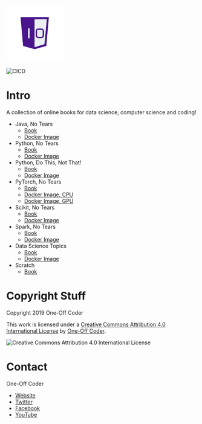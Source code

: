 ![One-Off Coder Logo](logo.png "One-Off Coder")

![CICD](https://codebuild.us-east-1.amazonaws.com/badges?uuid=eyJlbmNyeXB0ZWREYXRhIjoiQytSYmJ0VGpBRG8yenplZjBGZmR5aHd5SXIyR0lSNFF1RVpGaktLSExuUkNhR2ZWL1NaZTVFM3E0K0U2YkdCeU10MDlMOWE5Z2xIV2I4M294amlEVGRBPSIsIml2UGFyYW1ldGVyU3BlYyI6IjRDRnZQZXFZSUVJTjVPQUsiLCJtYXRlcmlhbFNldFNlcmlhbCI6MX0%3D&branch=publish "CICD")

# Intro

A collection of online books for data science, computer science and coding!

* Java, No Tears 
  * [Book](https://learn-java.oneoffcoder.com)
  * [Docker Image](https://hub.docker.com/r/oneoffcoder/book-java-intro)
* Python, No Tears 
  * [Book](https://learn-python.oneoffcoder.com)
  * [Docker Image](https://hub.docker.com/r/oneoffcoder/book-python-intro)
* Python, Do This, Not That!
  * [Book](https://python.oneoffcoder.com)
  * [Docker Image](https://hub.docker.com/r/oneoffcoder/book-python-dothis)
* PyTorch, No Tears 
  * [Book](https://learn-pytorch.oneoffcoder.com)
  * [Docker Image, CPU](https://hub.docker.com/r/oneoffcoder/book-pytorch-intro)
  * [Docker Image, GPU](https://hub.docker.com/r/oneoffcoder/book-pytorch-intro-gpu)
* Scikit, No Tears 
  * [Book](https://learn-scikit.oneoffcoder.com)
  * [Docker Image](https://hub.docker.com/r/oneoffcoder/book-scikit-intro)
* Spark, No Tears 
  * [Book](https://learn-spark.oneoffcoder.com)
  * [Docker Image](https://hub.docker.com/r/oneoffcoder/book-spark-intro)
* Data Science Topics 
  * [Book](https://datascience.oneoffcoder.com)
  * [Docker Image](https://hub.docker.com/r/oneoffcoder/book-datascience)
* Scratch
  * [Book](https://scratch.oneoffcoder.com)

# Copyright Stuff

Copyright 2019 One-Off Coder

This work is licensed under a [Creative Commons Attribution 4.0 International License](https://creativecommons.org/licenses/by/4.0/) by [One-Off Coder](https://www.oneoffcoder.com).

![Creative Commons Attribution 4.0 International License](https://i.creativecommons.org/l/by/4.0/88x31.png "Creative Commons Attribution 4.0 International License")

# Contact

One-Off Coder

* [Website](https://www.oneoffcoder.com)
* [Twitter](https://twitter.com/oneoffcoder)
* [Facebook](https://www.facebook.com/oneoffcoder)
* [YouTube](https://www.youtube.com/channel/UCCCv8Glpb2dq2mhUj5mcHCQ)